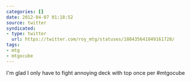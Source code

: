 ```yaml
---
categories: []
date: 2012-04-07 01:18:52
source: twitter
syndicated:
- type: twitter
  url: https://twitter.com/roy_mtg/statuses/188435641049161728/
tags:
- mtg
- mtgocube
---
```


I'm glad I only have to fight annoying deck with top once per #mtgocube